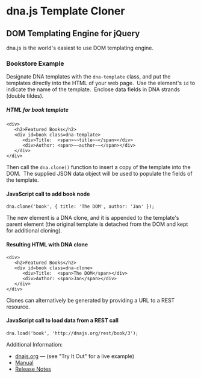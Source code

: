 dna.js Template Cloner
======================
DOM Templating Engine for jQuery
--------------------------------

dna.js is the world's easiest to use DOM templating engine.

### Bookstore Example
Designate DNA templates with the `dna-template` class, and put the templates directly into the HTML of your web page.&nbsp;  Use the element's `id` to indicate the name of the template.&nbsp;  Enclose data fields in DNA strands (double tildes).

##### HTML for book template
    <div>
       <h2>Featured Books</h2>
       <div id=book class=dna-template>
          <div>Title:  <span>~~title~~</span></div>
          <div>Author: <span>~~author~~</span></div>
       </div>
    </div>

Then call the `dna.clone()` function to insert a copy of the template into the DOM.&nbsp;  The supplied JSON data object will be used to populate the fields of the template.

#### JavaScript call to add book node
    dna.clone('book', { title: 'The DOM', author: 'Jan' });

The new element is a DNA clone, and it is appended to the template's parent element (the original template is detached from the DOM and kept for additional cloning).

#### Resulting HTML with DNA clone
    <div>
       <h2>Featured Books</h2>
       <div id=book class=dna-clone>
          <div>Title:  <span>The DOM</span></div>
          <div>Author: <span>Jan</span></div>
       </div>
    </div>

Clones can alternatively be generated by providing a URL to a REST resource.

#### JavaScript call to load data from a REST call
    dna.load('book', 'http://dnajs.org/rest/book/3');

Additional Information:
* [dnajs.org](http://dnajs.org) &mdash; (see "Try It Out" for a live example)
* [Manual](http://dnajs.org/manual.html)
* [Release Notes](wiki/Release-Notes)
